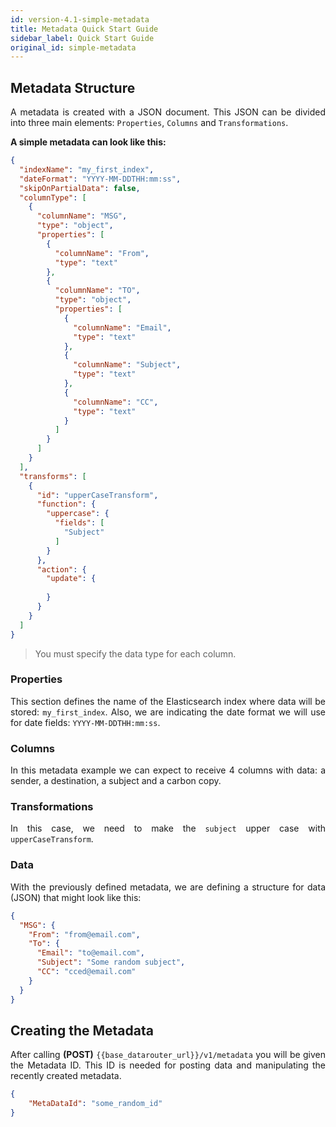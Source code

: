 ```yaml
---
id: version-4.1-simple-metadata
title: Metadata Quick Start Guide
sidebar_label: Quick Start Guide
original_id: simple-metadata
---
```


<div style="text-align: justify">

## Metadata Structure

A metadata is created with a JSON document. This JSON can be divided into three main elements: `Properties`, `Columns` and `Transformations`.

**A simple metadata can look like this:**

``` json
{
  "indexName": "my_first_index",
  "dateFormat": "YYYY-MM-DDTHH:mm:ss",
  "skipOnPartialData": false,
  "columnType": [
    {
      "columnName": "MSG",
      "type": "object",
      "properties": [
        {
          "columnName": "From",
          "type": "text"
        },
        {
          "columnName": "TO",
          "type": "object",
          "properties": [
            {
              "columnName": "Email",
              "type": "text"
            },
            {
              "columnName": "Subject",
              "type": "text"
            },
            {
              "columnName": "CC",
              "type": "text"
            }
          ]
        }
      ]
    }
  ],
  "transforms": [
    {
      "id": "upperCaseTransform",
      "function": {
        "uppercase": {
          "fields": [
            "Subject"
          ]
        }
      },
      "action": {
        "update": {
          
        }
      }
    }
  ]
}
```

>You must specify the data type for each column.

### Properties
This section defines the name of the Elasticsearch index where data will be stored: `my_first_index`. Also, we are indicating the date format we will use for date fields: `YYYY-MM-DDTHH:mm:ss`.

### Columns

In this metadata example we can expect to receive 4 columns with data: a sender, a destination, a subject and a carbon copy.

### Transformations

In this case, we need to make the `subject` upper case with `upperCaseTransform`.

### Data

With the previously defined metadata, we are defining a structure for data (JSON) that might look like this:

``` json
{
  "MSG": {
    "From": "from@email.com",
    "To": {
      "Email": "to@email.com",
      "Subject": "Some random subject",
      "CC": "cced@email.com"
    }
  }
}
```

## Creating the Metadata
After calling **(POST)** `{{base_datarouter_url}}/v1/metadata` you will be given the Metadata ID. This ID is needed for posting data and manipulating the recently created metadata.

~~~json
{
    "MetaDataId": "some_random_id"
}
~~~

</div>